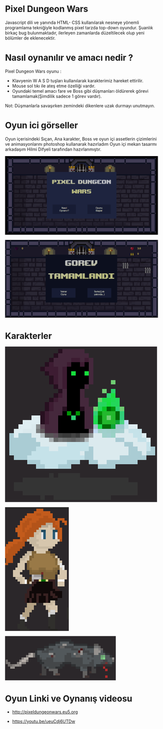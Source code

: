 
# Pixel Dungeon Wars

Javascript dili ve yanında HTML- CSS kullanılarak nesneye yönemli programlama tekniğiyle kodlanmış pixel tarzda top-down oyundur.
Şuanlık birkaç bug bulunmaktadır, ilerleyen zamanlarda düzeltilecek olup yeni bölümler de eklenecektir.
 
# Nasıl oynanılır ve amacı nedir ?
  
Pixel Dungeon Wars oyunu :
- Klavyenin W A S D tuşları kullanılarak karakterimiz hareket ettirilir.
- Mouse sol tıkı ile ateş etme özelliği vardır.
- Oyundaki temel amacı fare ve Boss gibi düşmanları öldürerek görevi tamamlamak(Şimdilik sadece 1 görev vardır).

Not: Düşmanlarla savaşırken zemindeki dikenlere uzak durmayı unutmayın.

# Oyun ici görseller
Oyun içerisindeki Sıçan, Ana karakter, Boss ve oyun içi assetlerin çizimlerini ve animasyonlarını photoshop kullanarak hazırladım
Oyun içi mekan tasarmı arkadaşım Hilmi Difyeli tarafından hazırlanmıştır.

![prew](https://github.com/metehansozenli/Javascript_Game/blob/main/prew.png)

![prew1](https://github.com/metehansozenli/Javascript_Game/blob/main/prew2.png)

# Karakterler
![boss](https://github.com/metehansozenli/Javascript_Game/blob/main/boss.png)
  
![player](https://github.com/metehansozenli/Javascript_Game/blob/main/player.png)
  
![rat](https://github.com/metehansozenli/Javascript_Game/blob/main/rat.png)
  
  
# Oyun Linki ve Oynanış videosu

- http://pixeldungeonwars.eu5.org

- https://youtu.be/ueuCdj6UTDw
